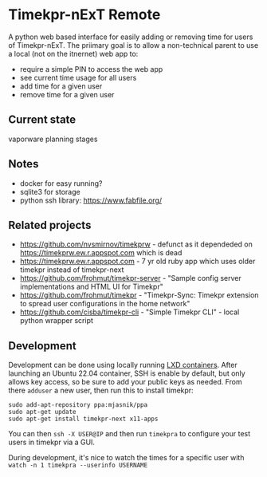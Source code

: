 # Timekpr-nExT Remote

A python web based interface for easily adding or removing time for users of Timekpr-nExT. The priimary goal is to allow a non-technical parent to use a local (not on the itnernet) web app to:

* require a simple PIN to access the web app
* see current time usage for all users
* add time for a given user
* remove time for a given user

## Current state

vaporware planning stages 

## Notes

* docker for easy running?
* sqlite3 for storage 
* python ssh library: https://www.fabfile.org/

## Related projects

* https://github.com/nvsmirnov/timekprw - defunct as it dependeded on  https://timekprw.ew.r.appspot.com which is dead
* https://timekprw.ew.r.appspot.com - 7 yr old ruby app which uses older timekpr instead of timekpr-next
* https://github.com/frohmut/timekpr-server - "Sample config server implementations and HTML UI for Timekpr"
* https://github.com/frohmut/timekpr - "Timekpr-Sync: Timekpr extension to spread user configurations in the home network"
* https://github.com/cisba/timekpr-cli - "Simple Timekpr CLI" - local python wrapper script

## Development

Development can be done using locally running [LXD containers](https://canonical.com/blog/lxd-virtual-machines-an-overview). After launching an Ubuntu 22.04 container, SSH is enable by default, but only allows key access, so be sure to add your public keys as needed.  From there `adduser` a new user, then run this to install timekpr:

```
sudo add-apt-repository ppa:mjasnik/ppa
sudo apt-get update
sudo apt-get install timekpr-next x11-apps
```

You can then `ssh -X USER@IP` and then run `timekpra` to configure your test users in timekpr via a GUI.  

During development, it's nice to watch the times for a specific user with `watch -n 1 timekpra --userinfo USERNAME`
